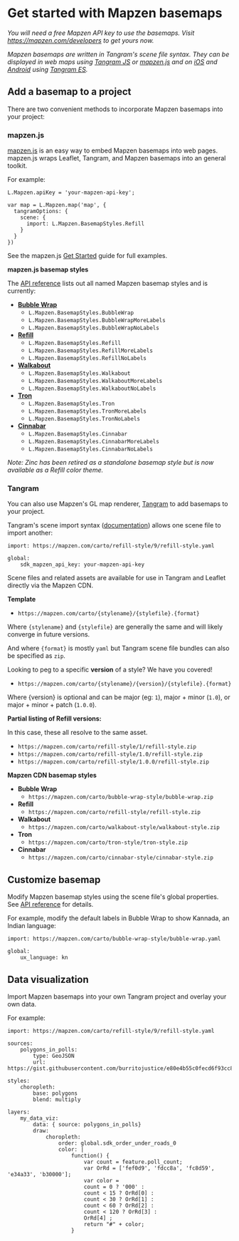 # Get started with Mapzen basemaps

_You will need a free Mapzen API key to use the basemaps. Visit https://mapzen.com/developers to get yours now._

_Mapzen basemaps are written in Tangram's scene file syntax. They can be displayed in web maps using [Tangram JS](
https://mapzen.com/documentation/tangram/Javascript-API/) or [mapzen.js](https://mapzen.com/documentation/mapzen-js/) and on [iOS](https://mapzen.com/documentation/ios/) and [Android](https://mapzen.com/documentation/tangram/android-walkthrough/) using [Tangram ES](https://github.com/tangrams/tangram-es)._

## Add a basemap to a project

There are two convenient methods to incorporate Mapzen basemaps into your project:

### mapzen.js

[mapzen.js](https://mapzen.com/documentation/mapzen-js/) is an easy way to embed Mapzen basemaps into web pages. mapzen.js wraps Leaflet, Tangram, and Mapzen basemaps into an general toolkit.

For example:

```
L.Mapzen.apiKey = 'your-mapzen-api-key';

var map = L.Mapzen.map('map', {
  tangramOptions: {
    scene: {
      import: L.Mapzen.BasemapStyles.Refill
    }
  }
})
```

See the mapzen.js [Get Started](https://mapzen.com/documentation/mapzen-js/get-started/) guide for full examples.

**mapzen.js basemap styles**

The [API reference](https://mapzen.com/documentation/mapzen-js/api-reference/#basemap-styles) lists out all named Mapzen basemap styles and is currently:

* **[Bubble Wrap](https://mapzen.com/products/maps/bubble-wrap)**
    * `L.Mapzen.BasemapStyles.BubbleWrap`
    * `L.Mapzen.BasemapStyles.BubbleWrapMoreLabels`
    * `L.Mapzen.BasemapStyles.BubbleWrapNoLabels`
* **[Refill](https://mapzen.com/products/maps/refill/more-labels)**
    * `L.Mapzen.BasemapStyles.Refill`
    * `L.Mapzen.BasemapStyles.RefillMoreLabels`
    * `L.Mapzen.BasemapStyles.RefillNoLabels`
* **[Walkabout](https://mapzen.com/products/maps/walkabout/more-labels)**
    * `L.Mapzen.BasemapStyles.Walkabout`
    * `L.Mapzen.BasemapStyles.WalkaboutMoreLabels`
    * `L.Mapzen.BasemapStyles.WalkaboutNoLabels`
* **[Tron](https://mapzen.com/products/maps/tron/more-labels)**
    * `L.Mapzen.BasemapStyles.Tron`
    * `L.Mapzen.BasemapStyles.TronMoreLabels`
    * `L.Mapzen.BasemapStyles.TronNoLabels`
* **[Cinnabar](https://mapzen.com/products/maps/cinnabar/more-labels)**
    * `L.Mapzen.BasemapStyles.Cinnabar`
    * `L.Mapzen.BasemapStyles.CinnabarMoreLabels`
    * `L.Mapzen.BasemapStyles.CinnabarNoLabels`

_Note: Zinc has been retired as a standalone basemap style but is now available as a Refill color theme._

### Tangram

You can also use Mapzen's GL map renderer, [Tangram](https://mapzen.com/documentation/tangram/) to add basemaps to your project.

Tangram's scene import syntax ([documentation](https://mapzen.com/documentation/tangram/import/)) allows one scene file to import another:

```
import: https://mapzen.com/carto/refill-style/9/refill-style.yaml

global:
    sdk_mapzen_api_key: your-mapzen-api-key
```

Scene files and related assets are available for use in Tangram and Leaflet directly via the Mapzen CDN.

**Template**

* `https://mapzen.com/carto/{stylename}/{stylefile}.{format}`

Where `{stylename}` and `{stylefile}` are generally the same and will likely converge in future versions.

And where `{format}` is mostly `yaml` but Tangram scene file bundles can also be specified as `zip`.

Looking to peg to a specific **version** of a style? We have you covered!

* `https://mapzen.com/carto/{stylename}/{version}/{stylefile}.{format}`

Where {version} is optional and can be major (eg: `1`), major + minor (`1.0`), or major + minor + patch (`1.0.0`).

**Partial listing of Refill versions:**

In this case, these all resolve to the same asset.

* `https://mapzen.com/carto/refill-style/1/refill-style.zip`
* `https://mapzen.com/carto/refill-style/1.0/refill-style.zip`
* `https://mapzen.com/carto/refill-style/1.0.0/refill-style.zip`

**Mapzen CDN basemap styles**

* **Bubble Wrap**
    * `https://mapzen.com/carto/bubble-wrap-style/bubble-wrap.zip`
* **Refill**
    * `https://mapzen.com/carto/refill-style/refill-style.zip`
* **Walkabout**
    * `https://mapzen.com/carto/walkabout-style/walkabout-style.zip`
* **Tron**
    * `https://mapzen.com/carto/tron-style/tron-style.zip`
* **Cinnabar**
    * `https://mapzen.com/carto/cinnabar-style/cinnabar-style.zip`

## Customize basemap

Modify Mapzen basemap styles using the scene file's global properties. See [API reference](api-reference.md) for details.

For example, modify the default labels in Bubble Wrap to show Kannada, an Indian language:

```
import: https://mapzen.com/carto/bubble-wrap-style/bubble-wrap.yaml

global:
    ux_language: kn
```

## Data visualization

Import Mapzen basemaps into your own Tangram project and overlay your own data.

For example:

```
import: https://mapzen.com/carto/refill-style/9/refill-style.yaml

sources:
    polygons_in_polls:
        type: GeoJSON
        url: https://gist.githubusercontent.com/burritojustice/e80e4b55c0fecd6f93cc8dae20ac2686/raw/c350c17d0697a52e73dc39ab261f4d0f14ca1afa/LAC_neightborhoods_polling_places_2014_general.geojson

styles:
    choropleth:
        base: polygons
        blend: multiply

layers:
    my_data_viz:
        data: { source: polygons_in_polls}
        draw:
            choropleth:
                order: global.sdk_order_under_roads_0
                color: |
                    function() {
                        var count = feature.poll_count;
                        var OrRd = ['fef0d9', 'fdcc8a', 'fc8d59', 'e34a33', 'b30000'];
                        var color =
                        count = 0 ? '000' :
                        count < 15 ? OrRd[0] :
                        count < 30 ? OrRd[1] :
                        count < 60 ? OrRd[2] :
                        count < 120 ? OrRd[3] :
                        OrRd[4] ;
                        return "#" + color;
                    }

```
